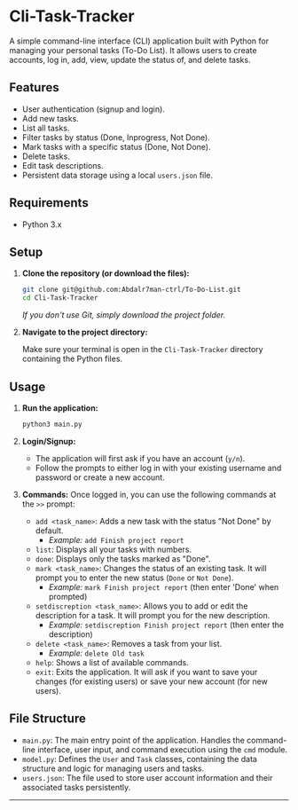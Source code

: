# Cli-Task-Tracker

A simple command-line interface (CLI) application built with Python for managing your personal tasks (To-Do List). It allows users to create accounts, log in, add, view, update the status of, and delete tasks.

## Features

* User authentication (signup and login).
* Add new tasks.
* List all tasks.
* Filter tasks by status (Done, Inprogress, Not Done).
* Mark tasks with a specific status (Done, Not Done).
* Delete tasks.
* Edit task descriptions.
* Persistent data storage using a local `users.json` file.

## Requirements

* Python 3.x

## Setup

1. **Clone the repository (or download the files):**

    ```bash
    git clone git@github.com:Abdalr7man-ctrl/To-Do-List.git
    cd Cli-Task-Tracker
    ```

    *If you don't use Git, simply download the project folder.*

2. **Navigate to the project directory:**

    Make sure your terminal is open in the `Cli-Task-Tracker` directory containing the Python files.

## Usage

1. **Run the application:**

    ```bash
    python3 main.py
    ```

2. **Login/Signup:**
    * The application will first ask if you have an account (`y/n`).
    * Follow the prompts to either log in with your existing username and password or create a new account.

3. **Commands:**
    Once logged in, you can use the following commands at the `>>` prompt:

    * `add <task_name>`: Adds a new task with the status "Not Done" by default.
        * *Example:* `add Finish project report`
    * `list`: Displays all your tasks with numbers.
    * `done`: Displays only the tasks marked as "Done".
    * `mark <task_name>`: Changes the status of an existing task. It will prompt you to enter the new status (`Done` or `Not Done`).
        * *Example:* `mark Finish project report` (then enter 'Done' when prompted)
    * `setdiscreption <task_name>`: Allows you to add or edit the description for a task. It will prompt you for the new description.
        * *Example:* `setdiscreption Finish project report` (then enter the description)
    * `delete <task_name>`: Removes a task from your list.
        * *Example:* `delete Old task`
    * `help`: Shows a list of available commands.
    * `exit`: Exits the application. It will ask if you want to save your changes (for existing users) or save your new account (for new users).

## File Structure

* `main.py`: The main entry point of the application. Handles the command-line interface, user input, and command execution using the `cmd` module.
* `model.py`: Defines the `User` and `Task` classes, containing the data structure and logic for managing users and tasks.
* `users.json`: The file used to store user account information and their associated tasks persistently.

---
